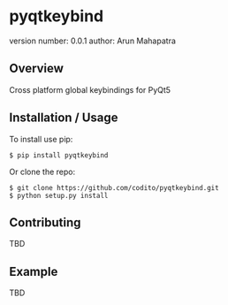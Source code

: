 pyqtkeybind
===============================

version number: 0.0.1
author: Arun Mahapatra

Overview
--------

Cross platform global keybindings for PyQt5

Installation / Usage
--------------------

To install use pip:

    $ pip install pyqtkeybind


Or clone the repo:

    $ git clone https://github.com/codito/pyqtkeybind.git
    $ python setup.py install

Contributing
------------

TBD

Example
-------

TBD
